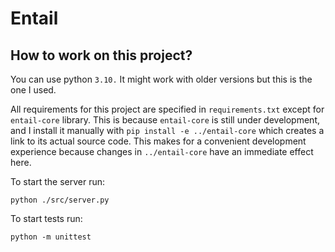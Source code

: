 # Entail

## How to work on this project?

You can use python `3.10.` It might work with older versions but this is the
one I used.

All requirements for this project are specified in `requirements.txt` except
for `entail-core` library. This is because `entail-core` is still under
development, and I install it manually with `pip install -e ../entail-core`
which creates a link to its actual source code. This makes for a convenient
development experience because changes in `../entail-core` have an immediate
effect here.

To start the server run:

    python ./src/server.py

To start tests run:

    python -m unittest
